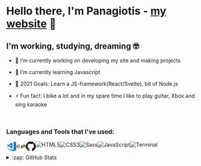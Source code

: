 # Hello there, I'm Panagiotis - [my website] 👋

## I'm working, studying, dreaming 🤓

- 🔭 I’m currently working on developing my site and making projects
- 🌱 I’m currently learning Javascript
- 🥅 2021 Goals: Learn a JS-framework(React/Svelte), bit of Node.js
- ⚡ Fun fact: I bike a lot and in my spare time I like to play guitar, Xbox and sing karaoke

  <br />

### Languages and Tools that I've used:

<img align='left' alt="Visual Studio Code" width="26px" src="https://raw.githubusercontent.com/github/explore/80688e429a7d4ef2fca1e82350fe8e3517d3494d/topics/visual-studio-code/visual-studio-code.png" />
<img align='left' alt="Git" width="26px" src="https://raw.githubusercontent.com/github/explore/80688e429a7d4ef2fca1e82350fe8e3517d3494d/topics/git/git.png" />
<img align='left' alt="GitHub" width="26px" src="https://raw.githubusercontent.com/github/explore/78df643247d429f6cc873026c0622819ad797942/topics/github/github.png" />
<img align='left' alt="HTML5"  src="https://img.shields.io/badge/HTML-5-orange"/>
<img align='left' alt="CSS3"  src="https://img.shields.io/badge/CSS-3-blue" />
<img align='left' alt="Sass"  src="https://img.shields.io/badge/Sass-Scss-pink" />
<img align='left' alt="JavaScript" src="https://img.shields.io/badge/Javascript-ES9-yellow" />
<img align='left' alt="Terminal" src="https://img.shields.io/badge/Terminal-Bash-black" />

<br />
<br />

<details>
  <summary>:zap: GitHub Stats</summary>

  <img align="left" alt="PanuGr's GitHub Stats" src="https://github-readme-stats.vercel.app/api?username=PanuGr&show_icons=true&hide_border=true&hide=stars,contribsissues,prs&count_private=true" />

</details>

[my website]: http://panagiotis.netlify.app/
